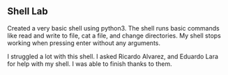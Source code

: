 ## Shell Lab

Created a very basic shell using python3. The shell runs basic commands like
read and write to file, cat a file, and change directories. My shell stops
working when pressing enter without any arguments.

I struggled a lot with this shell. I asked Ricardo Alvarez, and Eduardo Lara
for help with my shell. I was able to finish thanks to them.

